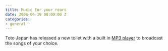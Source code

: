 ```yaml
---
title: Music for your rears
date: 2006-06-19 00:00:00 Z
categories:
- general
---
```


Toto Japan has released a new toilet with a built in [MP3 player](http://www.newlaunches.com/archives/now_toilet_seats_with_mp3_players_the_toto_n5a.php) to broadcast the songs of your choice.
